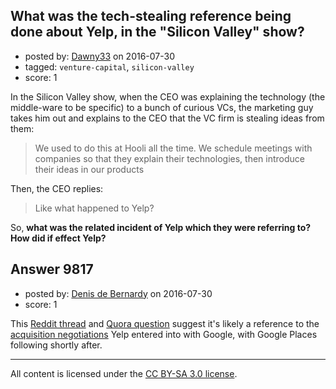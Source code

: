 ## What was the tech-stealing reference being done about Yelp, in the "Silicon Valley" show?

- posted by: [Dawny33](https://stackexchange.com/users/6444670/dawny33) on 2016-07-30
- tagged: `venture-capital`, `silicon-valley`
- score: 1

In the Silicon Valley show, when the CEO was explaining the technology (the middle-ware to be specific) to a bunch of curious VCs, the marketing guy takes him out and explains to the CEO that the VC firm is stealing ideas from them:

> We used to do this at Hooli all the time. We schedule meetings with companies so that they explain their technologies, then introduce their ideas in our products

Then, the CEO replies:

> Like what happened to Yelp?

So, **what was the related incident of Yelp which they were referring to?  How did if effect Yelp?**


## Answer 9817

- posted by: [Denis de Bernardy](https://stackexchange.com/users/182468/denis-de-bernardy) on 2016-07-30
- score: 1

This [Reddit thread](https://www.reddit.com/r/SiliconValleyHBO/comments/339sty/just_like_what_happened_to_yelp/) and [Quora question](https://www.quora.com/Was-Yelp-a-stolen-idea) suggest it's likely a reference to the [acquisition negotiations](https://en.wikipedia.org/wiki/Yelp#Private_company_.282009.E2.80.932011.29) Yelp entered into with Google, with Google Places following shortly after.



---

All content is licensed under the [CC BY-SA 3.0 license](https://creativecommons.org/licenses/by-sa/3.0/).
